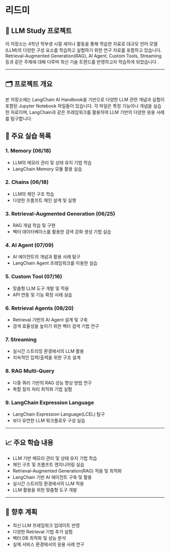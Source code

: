 # 리드미

## 📑 LLM Study 프로젝트

이 저장소는 4학년 학부생 시절 세미나 활동을 통해 학습한 자료로 대규모 언어 모델(LLM)의 다양한 구성 요소를 학습하고 실험하기 위한 연구 자료를 포함하고 있습니다. Retrieval-Augmented Generation(RAG), AI Agent, Custom Tools, Streaming 등과 같은 주제에 대해 다루며 최신 기술 트렌드를 반영하고자 학습하게 되었습니다 .


---

## 🗂 프로젝트 개요
본 저장소에는 LangChain AI Handbook을 기반으로 다양한 LLM 관련 개념과 실험이 포함된 Jupyter Notebook 파일들이 있습니다. 각 파일은 특정 기능이나 개념을 실습한 자료이며, LangChain과 같은 프레임워크를 활용하여 LLM 기반의 다양한 응용 사례를 탐구합니다.

## 📌 주요 실습 목록

### 1. Memory (06/18)
- LLM의 메모리 관리 및 상태 유지 기법 학습
- LangChain Memory 모듈 활용 실습

### 2. Chains (06/18)
- LLM의 체인 구조 학습
- 다양한 프롬프트 체인 설계 및 실행

### 3. Retrieval-Augmented Generation (06/25)
- RAG 개념 학습 및 구현
- 벡터 데이터베이스를 활용한 검색 강화 생성 기법 실습

### 4. AI Agent (07/09)
- AI 에이전트의 개념과 활용 사례 탐구
- LangChain Agent 프레임워크를 이용한 실습

### 5. Custom Tool (07/16)
- 맞춤형 LLM 도구 개발 및 적용
- API 연동 및 기능 확장 사례 실습

### 6. Retrieval Agents (08/20)
- Retrieval 기반의 AI Agent 설계 및 구축
- 검색 효율성을 높이기 위한 벡터 검색 기법 연구

### 7. Streaming
- 실시간 스트리밍 환경에서의 LLM 활용
- 지속적인 입력/출력을 위한 구조 설계

### 8. RAG Multi-Query
- 다중 쿼리 기반의 RAG 성능 향상 방법 연구
- 복합 질의 처리 최적화 기법 실험

### 9. LangChain Expression Language
- LangChain Expression Language(LCEL) 탐구
- 보다 유연한 LLM 워크플로우 구성 실습

---

## 📈 주요 학습 내용
- LLM 기반 메모리 관리 및 상태 유지 기법 학습
- 체인 구조 및 프롬프트 엔지니어링 실습
- Retrieval-Augmented Generation(RAG) 적용 및 최적화
- LangChain 기반 AI 에이전트 구축 및 활용
- 실시간 스트리밍 환경에서의 LLM 적용
- LLM 활용을 위한 맞춤형 도구 개발

---

## 🚀 향후 계획
- 최신 LLM 프레임워크 업데이트 반영
- 다양한 Retrieval 기법 추가 실험
- 벡터 DB 최적화 및 성능 분석
- 실제 서비스 환경에서의 응용 사례 연구





